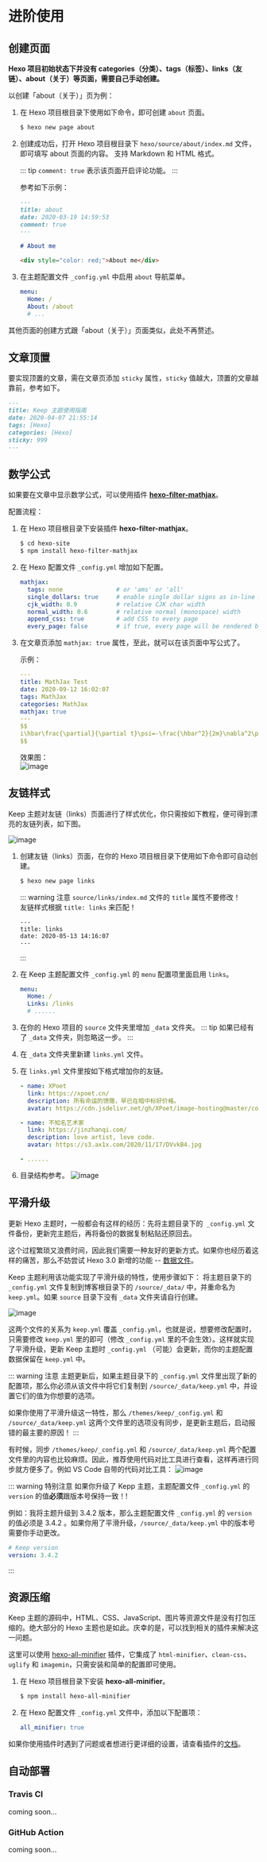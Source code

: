 # 进阶使用

## 创建页面

**Hexo 项目初始状态下并没有 categories（分类）、tags（标签）、links（友链）、about（关于）等页面，需要自己手动创建。**

以创建「about（关于）」页为例：

1. 在 Hexo 项目根目录下使用如下命令，即可创建 `about` 页面。

   ```bash
   $ hexo new page about
   ```

2. 创建成功后，打开 Hexo 项目根目录下 `hexo/source/about/index.md` 文件，即可填写 about 页面的内容。
   支持 Markdown 和 HTML 格式。

   ::: tip
   `comment: true` 表示该页面开启评论功能。
   :::

   参考如下示例：

   ```markdown
   ---
   title: about
   date: 2020-03-19 14:59:53
   comment: true
   ---

   # About me

   <div style="color: red;">About me</div>
   ```

3. 在主题配置文件 `_config.yml` 中启用 `about` 导航菜单。
   ```yml
   menu:
     Home: /
     About: /about
     # ...
   ```

其他页面的创建方式跟「about（关于）」页面类似，此处不再赘述。


## 文章顶置

要实现顶置的文章，需在文章页添加 `sticky` 属性，`sticky` 值越大，顶置的文章越靠前，参考如下。

```markdown
---
title: Keep 主题使用指南
date: 2020-04-07 21:55:14
tags: [Hexo]
categories: [Hexo]
sticky: 999
---
```


## 数学公式

如果要在文章中显示数学公式，可以使用插件 **[hexo-filter-mathjax](https://github.com/next-theme/hexo-filter-mathjax/ )**。  

配置流程：

1. 在 Hexo 项目根目录下安装插件 **hexo-filter-mathjax**。

   ```bash
   $ cd hexo-site
   $ npm install hexo-filter-mathjax
   ```

1. 在 Hexo 配置文件 `_config.yml` 增加如下配置。

   ```yml
   mathjax:
     tags: none               # or 'ams' or 'all'
     single_dollars: true     # enable single dollar signs as in-line math delimiters
     cjk_width: 0.9           # relative CJK char width
     normal_width: 0.6        # relative normal (monospace) width
     append_css: true         # add CSS to every page
     every_page: false        # if true, every page will be rendered by mathjax regardless the `mathjax` setting in Front-matter of each article
   ```

1. 在文章页添加 `mathjax: true` 属性，至此，就可以在该页面中写公式了。

   示例：

   ```yml
   ---
   title: MathJax Test
   date: 2020-09-12 16:02:07
   tags: MathJax
   categories: MathJax
   mathjax: true
   ---
   $$
   i\hbar\frac{\partial}{\partial t}\psi=-\frac{\hbar^2}{2m}\nabla^2\psi+V\psi
   $$
   ```

   效果图：  
   ![image](https://cdn.jsdelivr.net/gh/XPoet/image-hosting@master/keep-docs/image.76zdiodvgds0.png)


## 友链样式

Keep 主题对友链（links）页面进行了样式优化，你只需按如下教程，便可得到漂亮的友链列表，如下图。

![image](https://cdn.jsdelivr.net/gh/XPoet/image-hosting@master/keep-docs/image.o27c1lf5yo0.png)

1. 创建友链（links）页面，在你的 Hexo 项目根目录下使用如下命令即可自动创建。
   ```sh
   $ hexo new page links
   ```

   ::: warning 注意
   `source/links/index.md` 文件的 `title` 属性不要修改！  
   友链样式根据 `title: links` 来匹配！
   ```
   ---
   title: links
   date: 2020-05-13 14:16:07
   ---
   ```
   :::

1. 在 Keep 主题配置文件 `_config.yml` 的 `menu` 配置项里面启用 `links`。
   ```yaml
   menu:
     Home: /
     Links: /links
     # ......
   ```

1. 在你的 Hexo 项目的 `source` 文件夹里增加 `_data` 文件夹。
   ::: tip 
   如果已经有了 `_data` 文件夹，则忽略这一步。
   :::

1. 在 `_data` 文件夹里新建 `links.yml` 文件。

1. 在 `links.yml` 文件里按如下格式增加你的友链。

   ```yaml
   - name: XPoet
     link: https://xpoet.cn/
     description: 所有命运的馈赠，早已在暗中标好价格。
     avatar: https://cdn.jsdelivr.net/gh/XPoet/image-hosting@master/common-use/avatar.jpg

   - name: 不知名艺术家
     link: https://jinzhanqi.com/
     description: love artist, love code.
     avatar: https://s3.ax1x.com/2020/11/17/DVvkB4.jpg

   - ......  

   ```
1. 目录结构参考。
   ![image](https://cdn.jsdelivr.net/gh/XPoet/image-hosting@master/keep-docs/image.411k8ek37x40.png)


## 平滑升级
更新 Hexo 主题时，一般都会有这样的经历：先将主题目录下的` _config.yml` 文件备份，更新完主题后，再将备份的数据复制粘贴还原回去。

这个过程繁琐又浪费时间，因此我们需要一种友好的更新方式。如果你也经历着这样的痛苦，那么不妨尝试 Hexo 3.0 新增的功能 -- [数据文件](https://hexo.io/zh-cn/docs/data-files)。

Keep 主题利用该功能实现了平滑升级的特性，使用步骤如下：
将主题目录下的 `_config.yml` 文件复制到博客根目录下的 `/source/_data/` 中，并重命名为 `keep.yml`。如果 `source` 目录下没有 `_data` 文件夹请自行创建。

![image](https://cdn.jsdelivr.net/gh/XPoet/image-hosting@master/keep-docs/image.4qgvsy4ajt40.png)

这两个文件的关系为 `keep.yml` 覆盖 `_config.yml`，也就是说，想要修改配置时，只需要修改 `keep.yml` 里的即可（修改 `_config.yml` 里的不会生效）。这样就实现了平滑升级，更新 Keep 主题时 `_config.yml` （可能）会更新，而你的主题配置数据保留在 `keep.yml` 中。

::: warning 注意
主题更新后，如果主题目录下的 `_config.yml` 文件里出现了新的配置项，那么你必须从该文件中将它们复制到 `/source/_data/keep.yml` 中，并设置它们的值为你想要的选项。

如果你使用了平滑升级这一特性，那么 `/themes/keep/_config.yml` 和 `/source/_data/keep.yml` 这两个文件里的选项没有同步，是更新主题后，启动报错的最主要的原因！
:::

有时候，同步 `/themes/keep/_config.yml` 和 `/source/_data/keep.yml` 两个配置文件里的内容也比较麻烦。因此，推荐使用代码对比工具进行查看，这样再进行同步就方便多了。例如 VS Code 自带的代码对比工具：
![image](https://cdn.jsdelivr.net/gh/XPoet/image-hosting@master/keep-docs/image.4c2gxoox3es0.png)


::: warning 特别注意
如果你升级了 Kepp 主题，主题配置文件 `_config.yml` 的 `version` 的值**必须**跟版本号保持一致！!

例如：我将主题升级到 3.4.2 版本，那么主题配置文件 `_config.yml` 的 `version` 的值必须是 3.4.2 。如果你用了平滑升级，`/source/_data/keep.yml` 中的版本号需要你手动更改。

```yaml
# Keep version
version: 3.4.2
```
:::

## 资源压缩

Keep 主题的源码中，HTML、CSS、JavaScript、图片等资源文件是没有打包压缩的。绝大部分的 Hexo 主题也是如此。庆幸的是，可以找到相关的插件来解决这一问题。

这里可以使用 [hexo-all-minifier](https://github.com/chenzhutian/hexo-all-minifier) 插件，它集成了 `html-minifier`、`clean-css`、`uglify` 和 `imagemin`，只需安装和简单的配置即可使用。

1. 在 Hexo 项目根目录下安装 **hexo-all-minifier**。
   ```sh
   $ npm install hexo-all-minifier
   ```

1. 在 Hexo 配置文件 `_config.yml` 文件中，添加以下配置项：
   ```yaml
   all_minifier: true
   ```
如果你使用插件时遇到了问题或者想进行更详细的设置，请查看插件的[文档](https://github.com/chenzhutian/hexo-all-minifier/blob/master/README.md)。

## 自动部署

### Travis CI

coming soon...

### GitHub Action

coming soon...



